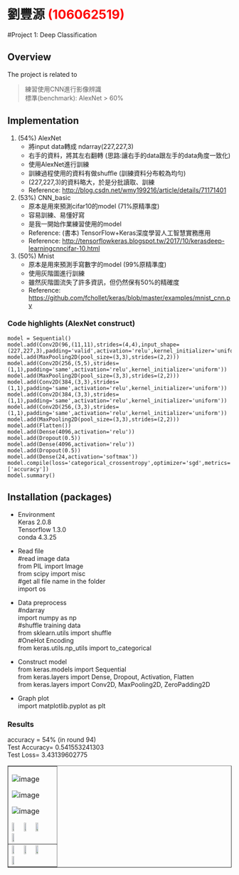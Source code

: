 # 劉豐源 <span style="color:red">(106062519)</span>

#Project 1: Deep Classification

## Overview
The project is related to 
> 練習使用CNN進行影像辨識   <br />
> 標準(benchmark): AlexNet > 60%

## Implementation
1. (54%) AlexNet
	* 將input data轉成 ndarray(227,227,3)
	* 右手的資料，將其左右翻轉 (思路:讓右手的data跟左手的data角度一致化)
	* 使用AlexNet進行訓練
	* 訓練過程使用的資料有做shuffle (訓練資料分布較為均勻)
	* (227,227,3)的資料略大，於是分批讀取、訓練
	* Reference: http://blog.csdn.net/wmy199216/article/details/71171401
2. (53%) CNN_basic
	* 原本是用來預測cifar10的model (71%原精準度)
	* 容易訓練、易懂好寫
	* 是我一開始作業練習使用的model
	* Reference: (書本) TensorFlow+Keras深度學習人工智慧實務應用 
	* Reference: http://tensorflowkeras.blogspot.tw/2017/10/kerasdeep-learningcnncifar-10.html
3. (50%) Mnist
	* 原本是用來預測手寫數字的model (99%原精準度)
	* 使用灰階圖進行訓練
	* 雖然灰階圖流失了許多資訊，但仍然保有50%的精確度
	* Reference: https://github.com/fchollet/keras/blob/master/examples/mnist_cnn.py

### Code highlights (AlexNet construct)
```
model = Sequential()  
model.add(Conv2D(96,(11,11),strides=(4,4),input_shape=(227,227,3),padding='valid',activation='relu',kernel_initializer='uniform'))  
model.add(MaxPooling2D(pool_size=(3,3),strides=(2,2)))  
model.add(Conv2D(256,(5,5),strides=(1,1),padding='same',activation='relu',kernel_initializer='uniform'))  
model.add(MaxPooling2D(pool_size=(3,3),strides=(2,2)))  
model.add(Conv2D(384,(3,3),strides=(1,1),padding='same',activation='relu',kernel_initializer='uniform'))  
model.add(Conv2D(384,(3,3),strides=(1,1),padding='same',activation='relu',kernel_initializer='uniform'))  
model.add(Conv2D(256,(3,3),strides=(1,1),padding='same',activation='relu',kernel_initializer='uniform'))  
model.add(MaxPooling2D(pool_size=(3,3),strides=(2,2)))  
model.add(Flatten())  
model.add(Dense(4096,activation='relu'))  
model.add(Dropout(0.5))  
model.add(Dense(4096,activation='relu'))  
model.add(Dropout(0.5))  
model.add(Dense(24,activation='softmax'))
model.compile(loss='categorical_crossentropy',optimizer='sgd',metrics=['accuracy'])  
model.summary()
```

## Installation (packages)
* Environment   <br />
  Keras 2.0.8  <br />
  Tensorflow 1.3.0  <br />
  conda 4.3.25  <br />

* Read file  <br />
#read image data  <br />
from PIL import Image    <br />
from scipy import misc    <br />
#get all file name in the folder  <br />
import os    <br />

* Data preprocess  <br />
#ndarray  <br />
import numpy as np       <br />
#shuffle training data  <br />
from sklearn.utils import shuffle  <br />
#OneHot Encoding      <br />
from keras.utils.np_utils import to_categorical  <br />

* Construct model  <br />
from keras.models import Sequential    <br />
from keras.layers import Dense, Dropout, Activation, Flatten    <br />
from keras.layers import Conv2D, MaxPooling2D, ZeroPadding2D    <br />


* Graph plot <br />
import matplotlib.pyplot as plt  <br />


### Results

<table border=1>
<tr>
<td>
	
![image](https://github.com/smileyung/homework1/blob/master/results/img/AlexAcc.png)
	
![image](https://github.com/smileyung/homework1/blob/master/results/img/AlexLoss.png)

![image](https://github.com/smileyung/homework1/blob/master/results/img/AlexTestAcc.png)	
	
<img src="placeholder.jpg" width="24%"/>
<img src="placeholder.jpg"  width="24%"/>
<img src="placeholder.jpg" width="24%"/>
<img src="placeholder.jpg" width="24%"/>
</td>
</tr>

accuracy = 54% (in round 94) <br />
Test Accuracy= 0.541553241303 <br />
Test Loss= 3.43139602775

<tr>
<td>
<img src="placeholder.jpg" width="24%"/>
<img src="placeholder.jpg"  width="24%"/>
<img src="placeholder.jpg" width="24%"/>
<img src="placeholder.jpg" width="24%"/>
</td>
</tr>

</table>


